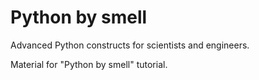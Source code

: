 # Python by smell #

Advanced Python constructs for scientists and engineers.

Material for "Python by smell" tutorial.
